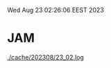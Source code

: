 Wed Aug 23 02:26:06 EEST 2023
# JAM
<a href='./cache/202308/23_02.log'>./cache/202308/23_02.log</a>
